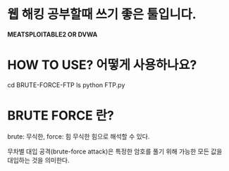 # 웹 해킹 공부할때 쓰기 좋은 툴입니다.
**MEATSPLOITABLE2 OR DVWA**

# HOW TO USE? 어떻게 사용하나요?

cd BRUTE-FORCE-FTP
ls
python FTP.py

# BRUTE FORCE 란?

brute: 무식한, force: 힘   무식한 힘으로 해석할 수 있다.

무차별 대입 공격(brute-force attack)은 특정한 암호를 풀기 위해 가능한 모든 값을 대입하는 것을 의미한다. 
